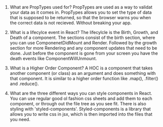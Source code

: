 1.  What are PropTypes used for?
PropTypes are used as a way to validat your data as it comes in.  PropTypes allows you to set the type of data that is supposed to be returned, so that the browser warns you when the correct data is not recieved.  Without breaking your app.

2.  What is a lifecylce event in React?
The lifecylcle is the Birth, Growth, and Death of a component.  The sections consist of the birth section, where you can use ComponenetDidMount and Render.  Followed by the growth section for more Rendering and any component updates that need to be done.  Just before the component is gone from your screen you have the death events like ComponentWillUnmount.

3.  What is a Higher Order Component?
A HOC is a component that takes another component (or class) as an argument and does something with that component.  It is similar to a higher order function like .map(), .filter() and .reduce().

4.  What are the three different ways you can style components in React.
You can use regular good ol fashion css sheets and add them to each component, or through out the file tree as you see fit.  There is also styling with 'styled-components'.  Styled-components is a library that allows you to write css in jsx, which is then imported into the files that you need.